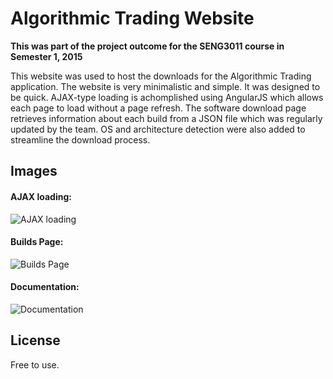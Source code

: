 Algorithmic Trading Website
=========
**This was part of the project outcome for the SENG3011 course in Semester 1, 2015**

This website was used to host the downloads for the Algorithmic Trading application.
The website is very minimalistic and simple. It was designed to be quick.
AJAX-type loading is achomplished using AngularJS which allows each page to load without a page refresh.
The software download page retrieves information about each build from a JSON file which was regularly updated by the team.
OS and architecture detection were also added to streamline the download process.

Images
-----

<h4>AJAX loading:</h4>

![AJAX loading](/../screenshots/screenshots/ajax-loading.png?raw=true "AJAX loading")

<h4>Builds Page:</h4>

![Builds Page](/../screenshots/screenshots/builds.png?raw=true "Builds Page")

<h4>Documentation:</h4>

![Documentation](/../screenshots/screenshots/documentation.png?raw=true "Documentation")

License
----
Free to use.
